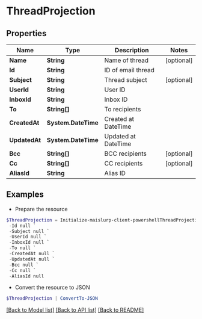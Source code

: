 # ThreadProjection
## Properties

Name | Type | Description | Notes
------------ | ------------- | ------------- | -------------
**Name** | **String** | Name of thread | [optional] 
**Id** | **String** | ID of email thread | 
**Subject** | **String** | Thread subject | [optional] 
**UserId** | **String** | User ID | 
**InboxId** | **String** | Inbox ID | 
**To** | **String[]** | To recipients | 
**CreatedAt** | **System.DateTime** | Created at DateTime | 
**UpdatedAt** | **System.DateTime** | Updated at DateTime | 
**Bcc** | **String[]** | BCC recipients | [optional] 
**Cc** | **String[]** | CC recipients | [optional] 
**AliasId** | **String** | Alias ID | 

## Examples

- Prepare the resource
```powershell
$ThreadProjection = Initialize-maislurp-client-powershellThreadProjection  -Name null `
 -Id null `
 -Subject null `
 -UserId null `
 -InboxId null `
 -To null `
 -CreatedAt null `
 -UpdatedAt null `
 -Bcc null `
 -Cc null `
 -AliasId null
```

- Convert the resource to JSON
```powershell
$ThreadProjection | ConvertTo-JSON
```

[[Back to Model list]](../README#documentation-for-models) [[Back to API list]](../README#documentation-for-api-endpoints) [[Back to README]](../README)

